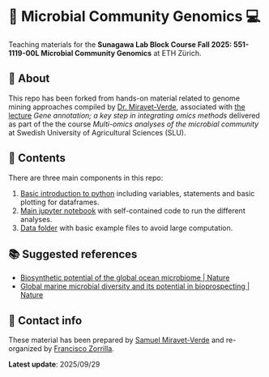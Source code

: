 # 🧬 Microbial Community Genomics 💻

Teaching materials for the **Sunagawa Lab Block Course Fall 2025: 551-1119-00L Microbial Community Genomics** at ETH Zürich.

## 📰 About

This repo has been forked from hands-on material related to genome mining approaches compiled by [Dr. Miravet-Verde](https://github.com/samuelmiver), associated with [the lecture](https://docs.google.com/presentation/d/1iad5MKHSTRdqDJgdIiTemxh5WUb9z7kTxrSJEfBV_tU/edit?usp=sharing) *Gene annotation; a key step in integrating omics methods* delivered as part of the the course *Multi-omics analyses of the microbial community* at Swedish University of Agricultural Sciences (SLU).

## 🧰 Contents

There are three main components in this repo:

1. [Basic introduction to python](./introduction_to_python.ipynb) including variables, statements and basic plotting for dataframes. 
2. [Main jupyter notebook](./hands_on_genome_mining.ipynb) with self-contained code to run the different analyses. 
3. [Data folder](./data) with basic example files to avoid large computation.

## 📚 Suggested references

- [Biosynthetic potential of the global ocean microbiome | Nature](https://www.nature.com/articles/s41586-022-04862-3)
- [Global marine microbial diversity and its potential in bioprospecting | Nature](https://www.nature.com/articles/s41586-024-07891-2)

## 🪪 Contact info

These material has been prepared by [Samuel Miravet-Verde](https://github.com/samuelmiver) and re-organized by [Francisco Zorrilla](https://github.com/franciscozorrilla).

**Latest update**: 2025/09/29
